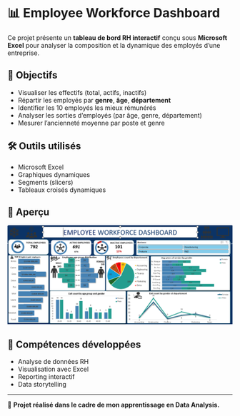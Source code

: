 # 📊 Employee Workforce Dashboard

Ce projet présente un **tableau de bord RH interactif** conçu sous **Microsoft Excel** pour analyser la composition et la dynamique des employés d’une entreprise.

## 🎯 Objectifs
- Visualiser les effectifs (total, actifs, inactifs)
- Répartir les employés par **genre**, **âge**, **département**
- Identifier les 10 employés les mieux rémunérés
- Analyser les sorties d’employés (par âge, genre, département)
- Mesurer l’ancienneté moyenne par poste et genre

## 🛠️ Outils utilisés
- Microsoft Excel
- Graphiques dynamiques
- Segments (slicers)
- Tableaux croisés dynamiques

## 📎 Aperçu

![Aperçu du dashboard](projet_excel.PNG)

## 🧠 Compétences développées
- Analyse de données RH
- Visualisation avec Excel
- Reporting interactif
- Data storytelling

---

🔗 **Projet réalisé dans le cadre de mon apprentissage en Data Analysis.**

